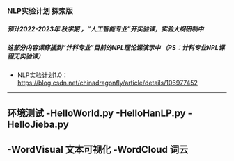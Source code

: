 ### NLP实验计划 探索版 
##### 预计2022-2023年 秋学期 ，“人工智能专业”开实验课，实验大纲研制中
##### 这部分内容课穿插到“计科专业”目前的NPL理论课演示中 （PS：计科专业NPL课程无实验课）

- NLP实验计划1.0：https://blog.csdn.net/chinadragonfly/article/details/106977452

-------------
环境测试
-HelloWorld.py
-HelloHanLP.py
-HelloJieba.py
-------------
-WordVisual 文本可视化
-WordCloud  词云
-------------


